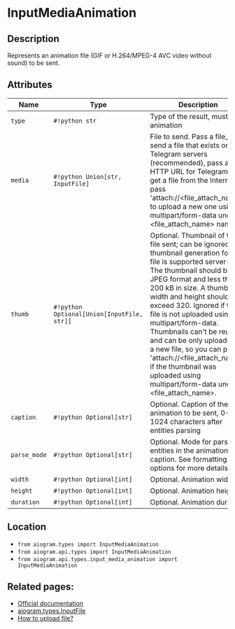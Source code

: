 # InputMediaAnimation

## Description

Represents an animation file (GIF or H.264/MPEG-4 AVC video without sound) to be sent.


## Attributes

| Name | Type | Description |
| - | - | - |
| `type` | `#!python str` | Type of the result, must be animation |
| `media` | `#!python Union[str, InputFile]` | File to send. Pass a file_id to send a file that exists on the Telegram servers (recommended), pass an HTTP URL for Telegram to get a file from the Internet, or pass 'attach://<file_attach_name>' to upload a new one using multipart/form-data under <file_attach_name> name. |
| `thumb` | `#!python Optional[Union[InputFile, str]]` | Optional. Thumbnail of the file sent; can be ignored if thumbnail generation for the file is supported server-side. The thumbnail should be in JPEG format and less than 200 kB in size. A thumbnail's width and height should not exceed 320. Ignored if the file is not uploaded using multipart/form-data. Thumbnails can't be reused and can be only uploaded as a new file, so you can pass 'attach://<file_attach_name>' if the thumbnail was uploaded using multipart/form-data under <file_attach_name>. |
| `caption` | `#!python Optional[str]` | Optional. Caption of the animation to be sent, 0-1024 characters after entities parsing |
| `parse_mode` | `#!python Optional[str]` | Optional. Mode for parsing entities in the animation caption. See formatting options for more details. |
| `width` | `#!python Optional[int]` | Optional. Animation width |
| `height` | `#!python Optional[int]` | Optional. Animation height |
| `duration` | `#!python Optional[int]` | Optional. Animation duration |



## Location

- `from aiogram.types import InputMediaAnimation`
- `from aiogram.api.types import InputMediaAnimation`
- `from aiogram.api.types.input_media_animation import InputMediaAnimation`

## Related pages:

- [Official documentation](https://core.telegram.org/bots/api#inputmediaanimation)
- [aiogram.types.InputFile](../types/input_file.md)
- [How to upload file?](../sending_files.md)

